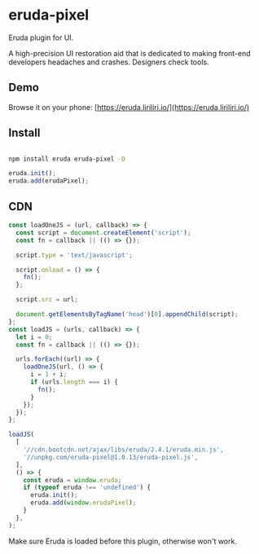 # eruda-pixel

Eruda plugin for UI.


A high-precision UI restoration aid that is dedicated to making front-end developers headaches and crashes. Designers check tools.

## Demo

Browse it on your phone: 
[https://eruda.liriliri.io/](https://eruda.liriliri.io/)

## Install

```bash

npm install eruda eruda-pixel -D
```

```javascript
eruda.init();
eruda.add(erudaPixel);
```
## CDN

```typescript
const loadOneJS = (url, callback) => {
  const script = document.createElement('script');
  const fn = callback || (() => {});

  script.type = 'text/javascript';

  script.onload = () => {
    fn();
  };

  script.src = url;

  document.getElementsByTagName('head')[0].appendChild(script);
};
const loadJS = (urls, callback) => {
  let i = 0;
  const fn = callback || (() => {});

  urls.forEach((url) => {
    loadOneJS(url, () => {
      i = 1 + i;
      if (urls.length === i) {
        fn();
      }
    });
  });
};

loadJS(
  [
    '//cdn.bootcdn.net/ajax/libs/eruda/2.4.1/eruda.min.js',
    '//unpkg.com/eruda-pixel@1.0.13/eruda-pixel.js',
  ],
  () => {
    const eruda = window.eruda;
    if (typeof eruda !== 'undefined') {
      eruda.init();
      eruda.add(window.erudaPixel);
    }
  },
);
```
Make sure Eruda is loaded before this plugin, otherwise won't work.